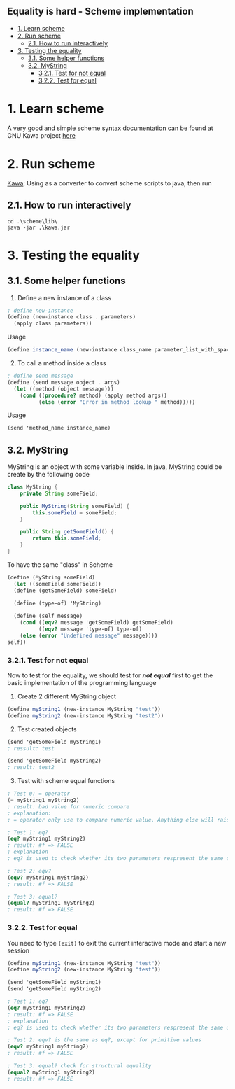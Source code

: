Equality is hard - Scheme implementation
---

<!-- TOC -->

- [1. Learn scheme](#1-learn-scheme)
- [2. Run scheme](#2-run-scheme)
    - [2.1. How to run interactively](#21-how-to-run-interactively)
- [3. Testing the equality](#3-testing-the-equality)
    - [3.1. Some helper functions](#31-some-helper-functions)
    - [3.2. MyString](#32-mystring)
        - [3.2.1. Test for not equal](#321-test-for-not-equal)
        - [3.2.2. Test for equal](#322-test-for-equal)

<!-- /TOC -->

# 1. Learn scheme
<a id="markdown-Learn%20scheme" name="Learn%20scheme"></a>

A very good and simple scheme syntax documentation can be found at GNU Kawa project [here](https://www.gnu.org/software/kawa/tutorial/)

# 2. Run scheme
<a id="markdown-Run%20scheme" name="Run%20scheme"></a>

[Kawa](https://www.gnu.org/software/kawa): Using as a converter to convert scheme scripts to java, then run

## 2.1. How to run interactively
<a id="markdown-How%20to%20run%20interactively" name="How%20to%20run%20interactively"></a>

```shell
cd .\scheme\lib\
java -jar .\kawa.jar
```

# 3. Testing the equality
<a id="markdown-Testing%20the%20equality" name="Testing%20the%20equality"></a>

## 3.1. Some helper functions
<a id="markdown-Some%20helper%20functions" name="Some%20helper%20functions"></a>

1. Define a new instance of a class

```scheme
; define new-instance
(define (new-instance class . parameters)
  (apply class parameters))
```

Usage

```scheme
(define instance_name (new-instance class_name parameter_list_with_space))
```

2. To call a method inside a class

```scheme
; define send message
(define (send message object . args)
  (let ((method (object message)))
    (cond ((procedure? method) (apply method args))
          (else (error "Error in method lookup " method)))))
```

Usage

```scheme
(send 'method_name instance_name)
```

## 3.2. MyString
<a id="markdown-MyString" name="MyString"></a>

MyString is an object with some variable inside. In java, MyString could be create by the following code

```java
class MyString {
    private String someField;

    public MyString(String someField) {
        this.someField = someField;
    }

    public String getSomeField() {
        return this.someField;
    }
}
```

To have the same "class" in Scheme

```scheme
(define (MyString someField)
  (let ((someField someField))
  (define (getSomeField) someField)

  (define (type-of) 'MyString)
  
  (define (self message)
    (cond ((eqv? message 'getSomeField) getSomeField)
          ((eqv? message 'type-of) type-of)
    (else (error "Undefined message" message))))
self))
```

### 3.2.1. Test for not equal
<a id="markdown-Test%20for%20not%20equal" name="Test%20for%20not%20equal"></a>

Now to test for the equality, we should test for _**not equal**_ first to get the basic implementation of the programming language

1. Create 2 different MyString object

```scheme
(define myString1 (new-instance MyString "test"))
(define myString2 (new-instance MyString "test2"))
```

2. Test created objects

```scheme
(send 'getSomeField myString1)
; ressult: test

(send 'getSomeField myString2)
; result: test2
```

3. Test with scheme equal functions

```scheme
; Test 0: = operator
(= myString1 myString2)
; result: bad value for numeric compare
; explanation:
; = operator only use to compare numeric value. Anything else will raise error

; Test 1: eq?
(eq? myString1 myString2)
; result: #f => FALSE
; explanation
; eq? is used to check whether its two parameters respresent the same object in memory

; Test 2: eqv?
(eqv? myString1 myString2)
; result: #f => FALSE

; Test 3: equal?
(equal? myString1 myString2)
; result: #f => FALSE

```

### 3.2.2. Test for equal
<a id="markdown-Test%20for%20equal" name="Test%20for%20equal"></a>

You need to type `(exit)` to exit the current interactive mode and start a new session

```scheme
(define myString1 (new-instance MyString "test"))
(define myString2 (new-instance MyString "test"))

(send 'getSomeField myString1)
(send 'getSomeField myString2)

; Test 1: eq?
(eq? myString1 myString2)
; result: #f => FALSE
; explanation
; eq? is used to check whether its two parameters respresent the same object in memory

; Test 2: eqv? is the same as eq?, except for primitive values
(eqv? myString1 myString2)
; result: #f => FALSE

; Test 3: equal? check for structural equality
(equal? myString1 myString2)
; result: #f => FALSE
```